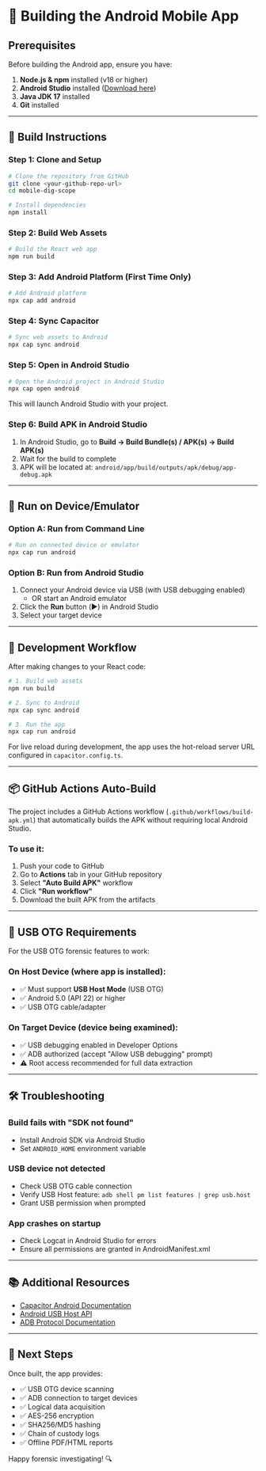 # 🤖 Building the Android Mobile App

## Prerequisites

Before building the Android app, ensure you have:

1. **Node.js & npm** installed (v18 or higher)
2. **Android Studio** installed ([Download here](https://developer.android.com/studio))
3. **Java JDK 17** installed
4. **Git** installed

---

## 📱 Build Instructions

### Step 1: Clone and Setup

```bash
# Clone the repository from GitHub
git clone <your-github-repo-url>
cd mobile-dig-scope

# Install dependencies
npm install
```

### Step 2: Build Web Assets

```bash
# Build the React web app
npm run build
```

### Step 3: Add Android Platform (First Time Only)

```bash
# Add Android platform
npx cap add android
```

### Step 4: Sync Capacitor

```bash
# Sync web assets to Android
npx cap sync android
```

### Step 5: Open in Android Studio

```bash
# Open the Android project in Android Studio
npx cap open android
```

This will launch Android Studio with your project.

### Step 6: Build APK in Android Studio

1. In Android Studio, go to **Build → Build Bundle(s) / APK(s) → Build APK(s)**
2. Wait for the build to complete
3. APK will be located at: `android/app/build/outputs/apk/debug/app-debug.apk`

---

## 🚀 Run on Device/Emulator

### Option A: Run from Command Line

```bash
# Run on connected device or emulator
npx cap run android
```

### Option B: Run from Android Studio

1. Connect your Android device via USB (with USB debugging enabled)
   - OR start an Android emulator
2. Click the **Run** button (▶️) in Android Studio
3. Select your target device

---

## 🔧 Development Workflow

After making changes to your React code:

```bash
# 1. Build web assets
npm run build

# 2. Sync to Android
npx cap sync android

# 3. Run the app
npx cap run android
```

For live reload during development, the app uses the hot-reload server URL configured in `capacitor.config.ts`.

---

## 📦 GitHub Actions Auto-Build

The project includes a GitHub Actions workflow (`.github/workflows/build-apk.yml`) that automatically builds the APK without requiring local Android Studio.

### To use it:

1. Push your code to GitHub
2. Go to **Actions** tab in your GitHub repository
3. Select **"Auto Build APK"** workflow
4. Click **"Run workflow"**
5. Download the built APK from the artifacts

---

## 🔑 USB OTG Requirements

For the USB OTG forensic features to work:

### On Host Device (where app is installed):
- ✅ Must support **USB Host Mode** (USB OTG)
- ✅ Android 5.0 (API 22) or higher
- ✅ USB OTG cable/adapter

### On Target Device (device being examined):
- ✅ USB debugging enabled in Developer Options
- ✅ ADB authorized (accept "Allow USB debugging" prompt)
- ⚠️ Root access recommended for full data extraction

---

## 🛠️ Troubleshooting

### Build fails with "SDK not found"
- Install Android SDK via Android Studio
- Set `ANDROID_HOME` environment variable

### USB device not detected
- Check USB OTG cable connection
- Verify USB Host feature: `adb shell pm list features | grep usb.host`
- Grant USB permission when prompted

### App crashes on startup
- Check Logcat in Android Studio for errors
- Ensure all permissions are granted in AndroidManifest.xml

---

## 📚 Additional Resources

- [Capacitor Android Documentation](https://capacitorjs.com/docs/android)
- [Android USB Host API](https://developer.android.com/guide/topics/connectivity/usb/host)
- [ADB Protocol Documentation](https://github.com/cstyan/adbDocumentation)

---

## 🎯 Next Steps

Once built, the app provides:
- ✅ USB OTG device scanning
- ✅ ADB connection to target devices
- ✅ Logical data acquisition
- ✅ AES-256 encryption
- ✅ SHA256/MD5 hashing
- ✅ Chain of custody logs
- ✅ Offline PDF/HTML reports

Happy forensic investigating! 🔍
